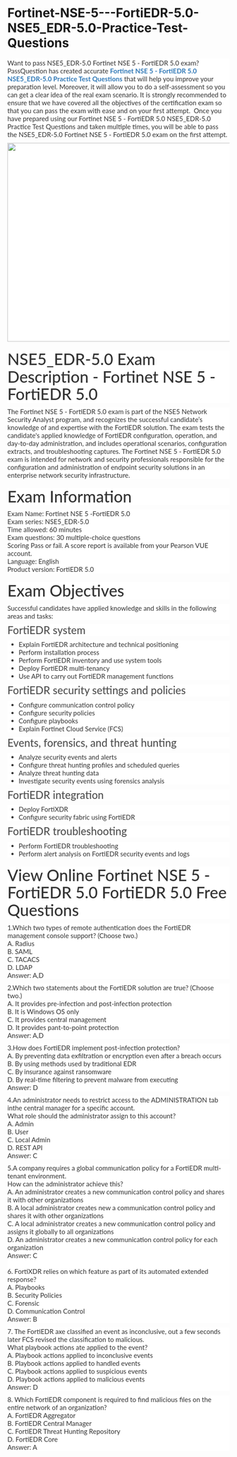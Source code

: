 # Fortinet-NSE-5---FortiEDR-5.0-NSE5_EDR-5.0-Practice-Test-Questions
<p>
	<span style="font-size:12px;font-weight:normal;">
	<p style="box-sizing:border-box;margin-top:0px;margin-bottom:10px;color:#333333;font-family:Lato;font-size:15px;white-space:normal;background-color:#FFFFFF;">
		Want to pass NSE5_EDR-5.0 Fortinet NSE 5 - FortiEDR 5.0 exam? PassQuestion has created accurate&nbsp;<span style="box-sizing:border-box;font-weight:700;"><a href="https://www.passquestion.com/nse5_edr-5-0.html" style="box-sizing:border-box;background-color:transparent;color:#337AB7;text-decoration-line:none;">Fortinet NSE 5 - FortiEDR 5.0 NSE5_EDR-5.0 Practice Test Questions</a></span>&nbsp;that will help you improve your preparation level. Moreover, it will allow you to do a self-assessment so you can get a clear idea of the real exam scenario. It is strongly recommended to ensure that we have covered all the objectives of the certification exam so that you can pass the exam with ease and on your first attempt. &nbsp;Once you have prepared using our Fortinet NSE 5 - FortiEDR 5.0 NSE5_EDR-5.0 Practice Test Questions and taken multiple times, you will be able to pass the NSE5_EDR-5.0 Fortinet NSE 5 - FortiEDR 5.0 exam on the first attempt.
	</p>
	<p style="box-sizing:border-box;margin-top:0px;margin-bottom:10px;color:#333333;font-family:Lato;font-size:15px;white-space:normal;background-color:#FFFFFF;">
		<img alt="" src="https://www.passquestion.com/uploads/pqcom/images/20221020/559b394aed8a474c390508666f2fdabf.png" style="box-sizing:border-box;vertical-align:middle;max-width:100%;height:450px;width:600px;" />
	</p>
	<h1 style="box-sizing:border-box;margin:20px 0px 10px;font-size:36px;font-family:Lato;font-weight:500;line-height:1.1;color:#333333;white-space:normal;background-color:#FFFFFF;">
		NSE5_EDR-5.0 Exam Description - Fortinet NSE 5 - FortiEDR 5.0
	</h1>
	<p style="box-sizing:border-box;margin-top:0px;margin-bottom:10px;color:#333333;font-family:Lato;font-size:15px;white-space:normal;background-color:#FFFFFF;">
		The Fortinet NSE 5 - FortiEDR 5.0 exam is part of the NSE5 Network Security Analyst program, and recognizes the successful candidate’s knowledge of and expertise with the FortiEDR solution. The exam tests the candidate's applied knowledge of FortiEDR configuration, operation, and day-to-day administration, and includes operational scenarios, configuration extracts, and troubleshooting captures. The Fortinet NSE 5 - FortiEDR 5.0 exam is intended for network and security professionals responsible for the configuration and administration of endpoint security solutions in an enterprise network security infrastructure.
	</p>
	<h1 style="box-sizing:border-box;margin:20px 0px 10px;font-size:36px;font-family:Lato;font-weight:500;line-height:1.1;color:#333333;white-space:normal;background-color:#FFFFFF;">
		Exam Information
	</h1>
	<p style="box-sizing:border-box;margin-top:0px;margin-bottom:10px;color:#333333;font-family:Lato;font-size:15px;white-space:normal;background-color:#FFFFFF;">
		Exam Name: Fortinet NSE 5 -FortiEDR 5.0<br style="box-sizing:border-box;" />
Exam series: NSE5_EDR-5.0<br style="box-sizing:border-box;" />
Time allowed: 60 minutes<br style="box-sizing:border-box;" />
Exam questions: 30 multiple-choice questions<br style="box-sizing:border-box;" />
Scoring Pass or fail. A score report is available from your Pearson VUE account.<br style="box-sizing:border-box;" />
Language: English<br style="box-sizing:border-box;" />
Product version: FortiEDR 5.0
	</p>
	<h1 style="box-sizing:border-box;margin:20px 0px 10px;font-size:36px;font-family:Lato;font-weight:500;line-height:1.1;color:#333333;white-space:normal;background-color:#FFFFFF;">
		Exam Objectives
	</h1>
	<p style="box-sizing:border-box;margin-top:0px;margin-bottom:10px;color:#333333;font-family:Lato;font-size:15px;white-space:normal;background-color:#FFFFFF;">
		Successful candidates have applied knowledge and skills in the following areas and tasks:
	</p>
	<h3 style="box-sizing:border-box;font-family:Lato;font-weight:500;line-height:1.1;color:#505050;margin-top:0px;margin-bottom:10px;font-size:24px;white-space:normal;background-color:#FFFFFF;">
		FortiEDR system
	</h3>
	<ul style="box-sizing:border-box;margin-top:0px;margin-bottom:10px;color:#333333;font-family:Lato;font-size:15px;white-space:normal;background-color:#FFFFFF;">
		<li style="box-sizing:border-box;">
			Explain FortiEDR architecture and technical positioning
		</li>
		<li style="box-sizing:border-box;">
			Perform installation process
		</li>
		<li style="box-sizing:border-box;">
			Perform FortiEDR inventory and use system tools
		</li>
		<li style="box-sizing:border-box;">
			Deploy FortiEDR multi-tenancy
		</li>
		<li style="box-sizing:border-box;">
			Use API to carry out FortiEDR management functions
		</li>
	</ul>
	<h3 style="box-sizing:border-box;font-family:Lato;font-weight:500;line-height:1.1;color:#505050;margin-top:0px;margin-bottom:10px;font-size:24px;white-space:normal;background-color:#FFFFFF;">
		FortiEDR security settings and policies
	</h3>
	<ul style="box-sizing:border-box;margin-top:0px;margin-bottom:10px;color:#333333;font-family:Lato;font-size:15px;white-space:normal;background-color:#FFFFFF;">
		<li style="box-sizing:border-box;">
			Configure communication control policy
		</li>
		<li style="box-sizing:border-box;">
			Configure security policies
		</li>
		<li style="box-sizing:border-box;">
			Configure playbooks
		</li>
		<li style="box-sizing:border-box;">
			Explain Fortinet Cloud Service (FCS)
		</li>
	</ul>
	<h3 style="box-sizing:border-box;font-family:Lato;font-weight:500;line-height:1.1;color:#505050;margin-top:0px;margin-bottom:10px;font-size:24px;white-space:normal;background-color:#FFFFFF;">
		Events, forensics, and threat hunting
	</h3>
	<ul style="box-sizing:border-box;margin-top:0px;margin-bottom:10px;color:#333333;font-family:Lato;font-size:15px;white-space:normal;background-color:#FFFFFF;">
		<li style="box-sizing:border-box;">
			Analyze security events and alerts
		</li>
		<li style="box-sizing:border-box;">
			Configure threat hunting profiles and scheduled queries
		</li>
		<li style="box-sizing:border-box;">
			Analyze threat hunting data
		</li>
		<li style="box-sizing:border-box;">
			Investigate security events using forensics analysis
		</li>
	</ul>
	<h3 style="box-sizing:border-box;font-family:Lato;font-weight:500;line-height:1.1;color:#505050;margin-top:0px;margin-bottom:10px;font-size:24px;white-space:normal;background-color:#FFFFFF;">
		FortiEDR integration
	</h3>
	<ul style="box-sizing:border-box;margin-top:0px;margin-bottom:10px;color:#333333;font-family:Lato;font-size:15px;white-space:normal;background-color:#FFFFFF;">
		<li style="box-sizing:border-box;">
			Deploy FortiXDR
		</li>
		<li style="box-sizing:border-box;">
			Configure security fabric using FortiEDR
		</li>
	</ul>
	<h3 style="box-sizing:border-box;font-family:Lato;font-weight:500;line-height:1.1;color:#505050;margin-top:0px;margin-bottom:10px;font-size:24px;white-space:normal;background-color:#FFFFFF;">
		FortiEDR troubleshooting
	</h3>
	<ul style="box-sizing:border-box;margin-top:0px;margin-bottom:10px;color:#333333;font-family:Lato;font-size:15px;white-space:normal;background-color:#FFFFFF;">
		<li style="box-sizing:border-box;">
			Perform FortiEDR troubleshooting
		</li>
		<li style="box-sizing:border-box;">
			Perform alert analysis on FortiEDR security events and logs
		</li>
	</ul>
	<h1 style="box-sizing:border-box;margin:20px 0px 10px;font-size:36px;font-family:Lato;font-weight:500;line-height:1.1;color:#333333;white-space:normal;background-color:#FFFFFF;">
		View Online Fortinet NSE 5 -FortiEDR 5.0 FortiEDR 5.0 Free Questions
	</h1>
	<p style="box-sizing:border-box;margin-top:0px;margin-bottom:10px;color:#333333;font-family:Lato;font-size:15px;white-space:normal;background-color:#FFFFFF;">
		1.Which two types of remote authentication does the FortiEDR management console support? (Choose two.)<br style="box-sizing:border-box;" />
A. Radius<br style="box-sizing:border-box;" />
B. SAML<br style="box-sizing:border-box;" />
C. TACACS<br style="box-sizing:border-box;" />
D. LDAP<br style="box-sizing:border-box;" />
Answer: A,D
	</p>
	<p style="box-sizing:border-box;margin-top:0px;margin-bottom:10px;color:#333333;font-family:Lato;font-size:15px;white-space:normal;background-color:#FFFFFF;">
		2.Which two statements about the FortiEDR solution are true? (Choose two.)<br style="box-sizing:border-box;" />
A. It provides pre-infection and post-infection protection<br style="box-sizing:border-box;" />
B. It is Windows OS only<br style="box-sizing:border-box;" />
C. It provides central management<br style="box-sizing:border-box;" />
D. It provides pant-to-point protection<br style="box-sizing:border-box;" />
Answer: A,D
	</p>
	<p style="box-sizing:border-box;margin-top:0px;margin-bottom:10px;color:#333333;font-family:Lato;font-size:15px;white-space:normal;background-color:#FFFFFF;">
		3.How does FortiEDR implement post-infection protection?<br style="box-sizing:border-box;" />
A. By preventing data exfiltration or encryption even after a breach occurs<br style="box-sizing:border-box;" />
B. By using methods used by traditional EDR<br style="box-sizing:border-box;" />
C. By insurance against ransomware<br style="box-sizing:border-box;" />
D. By real-time filtering to prevent malware from executing<br style="box-sizing:border-box;" />
Answer: D
	</p>
	<p style="box-sizing:border-box;margin-top:0px;margin-bottom:10px;color:#333333;font-family:Lato;font-size:15px;white-space:normal;background-color:#FFFFFF;">
		4.An administrator needs to restrict access to the ADMINISTRATION tab inthe central manager for a specific account.<br style="box-sizing:border-box;" />
What role should the administrator assign to this account?<br style="box-sizing:border-box;" />
A. Admin<br style="box-sizing:border-box;" />
B. User<br style="box-sizing:border-box;" />
C. Local Admin<br style="box-sizing:border-box;" />
D. REST API<br style="box-sizing:border-box;" />
Answer: C
	</p>
	<p style="box-sizing:border-box;margin-top:0px;margin-bottom:10px;color:#333333;font-family:Lato;font-size:15px;white-space:normal;background-color:#FFFFFF;">
		5.A company requires a global communication policy for a FortiEDR multi-tenant environment.<br style="box-sizing:border-box;" />
How can the administrator achieve this?<br style="box-sizing:border-box;" />
A. An administrator creates a new communication control policy and shares it with other organizations<br style="box-sizing:border-box;" />
B. A local administrator creates new a communication control policy and shares it with other organizations<br style="box-sizing:border-box;" />
C. A local administrator creates a new communication control policy and assigns it globally to all organizations<br style="box-sizing:border-box;" />
D. An administrator creates a new communication control policy for each organization<br style="box-sizing:border-box;" />
Answer: C<br style="box-sizing:border-box;" />
&nbsp; &nbsp; &nbsp; &nbsp; &nbsp;&nbsp;<br style="box-sizing:border-box;" />
6. FortiXDR relies on which feature as part of its automated extended response?<br style="box-sizing:border-box;" />
A. Playbooks<br style="box-sizing:border-box;" />
B. Security Policies<br style="box-sizing:border-box;" />
C. Forensic<br style="box-sizing:border-box;" />
D. Communication Control<br style="box-sizing:border-box;" />
Answer: B
	</p>
	<p style="box-sizing:border-box;margin-top:0px;margin-bottom:10px;color:#333333;font-family:Lato;font-size:15px;white-space:normal;background-color:#FFFFFF;">
		7. The FortiEDR axe classified an event as inconclusive, out a few seconds later FCS revised the classification to malicious.<br style="box-sizing:border-box;" />
What playbook actions ate applied to the event?<br style="box-sizing:border-box;" />
A. Playbook actions applied to inconclusive events<br style="box-sizing:border-box;" />
B. Playbook actions applied to handled events<br style="box-sizing:border-box;" />
C. Playbook actions applied to suspicious events<br style="box-sizing:border-box;" />
D. Playbook actions applied to malicious events<br style="box-sizing:border-box;" />
Answer: D
	</p>
	<p style="box-sizing:border-box;margin-top:0px;margin-bottom:10px;color:#333333;font-family:Lato;font-size:15px;white-space:normal;background-color:#FFFFFF;">
		8. Which FortiEDR component is required to find malicious files on the entire network of an organization?<br style="box-sizing:border-box;" />
A. FortiEDR Aggregator<br style="box-sizing:border-box;" />
B. FortiEDR Central Manager<br style="box-sizing:border-box;" />
C. FortiEDR Threat Hunting Repository<br style="box-sizing:border-box;" />
D. FortiEDR Core<br style="box-sizing:border-box;" />
Answer: A
	</p>
</span>
</p>
<p>
	<br />
</p>
